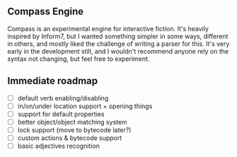 ## Compass Engine

Compass is an experimental engine for interactive fiction. It's heavily inspired by Inform7, but I wanted something simpler in some ways, different in others, and mostly liked the challenge of writing a parser for this. It's very early in the development still, and I wouldn't recommend anyone rely on the syntax not changing, but feel free to experiment.

## Immediate roadmap

- [ ] default verb enabling/disabling
- [ ] in/on/under location support + opening things
- [ ] support for default properties
- [ ] better object/object matching system
- [ ] lock support (move to bytecode later?)
- [ ] custom actions & bytecode support
- [ ] basic adjectives recognition